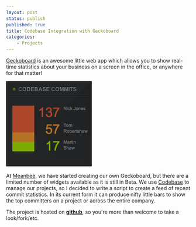 ```yaml
---
layout: post
status: publish
published: true
title: Codebase Integration with Geckoboard
categories:
    - Projects
---
```

<a href="http://geckoboard.com/">Geckoboard</a> is an awesome little web app which allows you to show real-time statistics about your business on a screen in the office, or anywhere for that matter!

<img src="/img/2011/01/codebase-commits.png" alt="Codebase Commits" title="Codebase Commits" /></a>

At <a href="http://www.meanbee.com/">Meanbee</a>, we have started creating our own Geckoboard, but there are a limited number of widgets available as it is still in Beta.   We use <a href="http://www.codebasehq.com/t/w1xzietlf7bit8qd">Codebase</a> to manage our projects, so I decided to write a script to create a feed of recent commit statistics.  In its current form it can produce nifty little bars to show the top committers on a project or across the entire company.

The project is hosted on <b><a href="https://github.com/bobbyshaw/codebase-geckoboard/">github</a></b>, so you're more than welcome to take a look/fork/etc.
